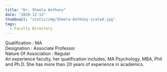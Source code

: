 ```yaml
---
title: "Dr. Sheela Anthony"
date: "2020-12-13"
thumbnail: "static/img/Sheela-Anthony-scaled.jpg"
tags:
  - Faculty Directory
---
```


Qualification : MA  
Designation : Associate Professor  
Nature Of Association : Regular  
An experience faculty, her qualification includes, MA Psychology, MBA, Phil and Ph.D. She has more than 20 years of experience in academics.
